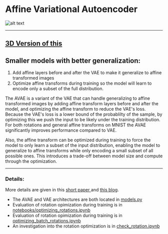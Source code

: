# Affine Variational Autoencoder
![alt text](imgs/affine_vae_1d.png)

---
**[3D Version of this](https://github.com/renebidart/disentangled-3d)**
---

## Smaller models with better generalization:
1. Add affine layers before and after the VAE to make it generalize to affine transformed images
2. Optimize affine transforms during training so the model will learn to encode only a subset of the full distribution.

The AVAE is a variant of the VAE that can handle generalizing to affine transformed images by adding affine transform layers before and after the model, and optimizing the affine transform to reduce the VAE's loss. Because the VAE's loss is a lower bound of the probablilty of the sample, by optimizing this we push the input to be likely under the training distribution. For both rotations and general affine transforms on MNIST the AVAE significantly improves performance compared to VAE.

Also, the affine transform can be optimized during training to force the model to only learn a subset of the input distribution, enabling the model to generalize to affine transforms while only encoding a small subset of all possible ones. This introduces a trade-off between model size and compute through the optimization. 

---
### Details:
More details are given in this [short paper ](avae_icml_udl_2019.pdf) and [this blog](http://www.renebidart.com/Affine-Variational-Autoencoders-for-Efficient-Generalization/).
* The AVAE and VAE architectures are both located in [models.py](model/models.py)
* Evaluation of rotation opimization during training is in [notebooks/optimizing_rotations.ipynb](notebooks/optimizing_rotations.ipynb)
* Evaluation of rotation opimization during training is in [optimizing_batch_rotations.ipynb](notebooks/optimizing_batch_rotations.ipynb)
* An investigation into the rotation optimization is in [check_rotation.ipynb](notebooks/check_rotation.ipynb)
